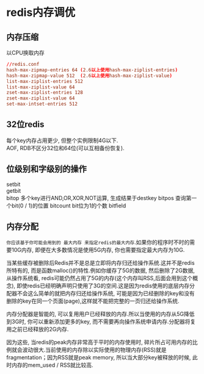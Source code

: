 # redis内存调优  

## 内存压缩

以CPU换取内存

```conf
//redis.conf
hash-max-zipmap-entries 64 (2.6以上使用hash-max-ziplist-entries)
hash-max-zipmap-value 512  (2.6以上使用hash-max-ziplist-value)
list-max-ziplist-entries 512
list-max-ziplist-value 64
zset-max-ziplist-entries 128
zset-max-ziplist-value 64
set-max-intset-entries 512
```

## 32位redis

每个key内存占用更少, 但整个实例限制4G以下.  
AOF, RDB不区分32位和64位(可以互相备份恢复).

## 位级别和字级别的操作

setbit  
getbit  
bitop  多个key进行AND,OR,XOR,NOT运算, 生成结果于destkey
bitpos  查询第一个bit(0 / 1)的位置
bitcount  bit位为1的个数
bitfield  

## 内存分配

`你应该基于你可能会用到的 最大内存 来指定redis的最大内存`.如果你的程序时不时的需要10G内存, 即便在大多数情况是使用5G内存, 你也需要指定最大内存为10G.  

当某些缓存被删除后Redis并不是总是立即将内存归还给操作系统.这并不是redis所特有的, 而是函数malloc()的特性.例如你缓存了5G的数据, 然后删除了2G数据, 从操作系统看, redis可能仍然占用了5G的内存(这个内存叫RSS,后面会用到这个概念), 即使redis已经明确声明只使用了3G的空间.这是因为redis使用的底层内存分配器不会这么简单的就把内存归还给操作系统, 可能是因为已经删除的key和没有删除的key在同一个页面(page),这样就不能把完整的一页归还给操作系统.  

内存分配器是智能的, 可以复用用户已经释放的内存.所以当使用的内存从5G降低到3G时, 你可以重新添加更多的key, 而不需要再向操作系统申请内存.分配器将复用之前已经释放的2G内存.  

因为这些, 当redis的peak内存非常高于平时的内存使用时, 碎片所占可用内存的比例就会波动很大.当前使用的内存除以实际使用的物理内存(RSS)就是fragmentation；因为RSS就是peak memory, 所以当大部分key被释放的时候, 此时内存的mem_used / RSS就比较高.  
